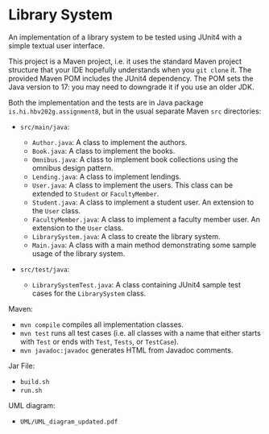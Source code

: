 # Library System
An implementation of a library system to be tested using JUnit4 with a simple textual user interface.

This project is a Maven project, i.e. it uses the standard Maven project structure that your IDE hopefully understands when you `git clone` it. The provided Maven POM includes the JUnit4 dependency. The POM sets the Java version to 17: you may need to downgrade it if you use an older JDK.

Both the implementation and the tests are in Java package `is.hi.hbv202g.assignment8`,
but in the usual separate Maven `src` directories:

- `src/main/java`:
    - `Author.java`: A class to implement the authors.
    - `Book.java`: A class to implement the books.
    - `Omnibus.java`: A class to implement book collections using the omnibus design pattern.
    - `Lending.java`: A class to implement lendings.
    - `User.java`: A class to implement the users. This class can be extended to `Student` or `FacultyMember`.
    - `Student.java`: A class to implement a student user. An extension to the `User` class.
    - `FacultyMember.java`: A class to implement a faculty member user. An extension to the `User` class.
    - `LibrarySystem.java`: A class to create the library system.
    - `Main.java`: A class with a main method demonstrating some sample usage of the library system.

- `src/test/java`:
    - `LibrarySystemTest.java`: A class containing JUnit4 sample test cases for the `LibrarySystem` class.

Maven:

- `mvn compile` compiles all implementation classes.
- `mvn test` runs all test cases (i.e. all classes with a name that either starts with `Test` or ends with `Test`, `Tests`, or `TestCase`).
- `mvn javadoc:javadoc` generates HTML from Javadoc comments.

Jar File:
- `build.sh`
- `run.sh`

UML diagram:
- `UML/UML_diagram_updated.pdf`